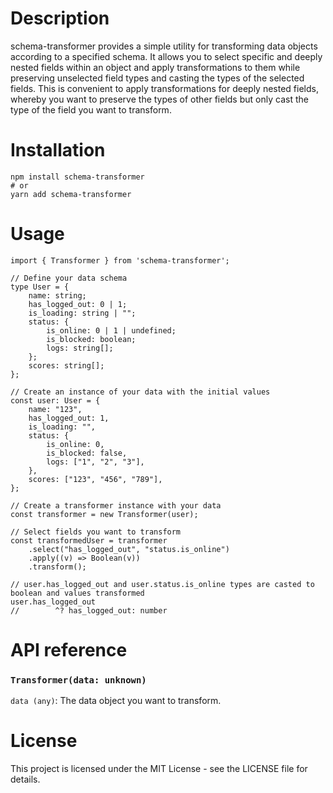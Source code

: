 # Description
schema-transformer provides a simple utility for transforming data objects according to a specified schema. It allows you to select specific and deeply nested fields within an object and apply transformations to them while preserving unselected field types and casting the types of the selected fields. This is convenient to apply transformations for deeply nested fields, whereby you want to preserve the types of other fields but only cast the type of the field you want to transform.

# Installation

```
npm install schema-transformer
# or
yarn add schema-transformer
```

# Usage

```
import { Transformer } from 'schema-transformer';

// Define your data schema
type User = {
    name: string;
    has_logged_out: 0 | 1;
    is_loading: string | "";
    status: {
        is_online: 0 | 1 | undefined;
        is_blocked: boolean;
        logs: string[];
    };
    scores: string[];
};

// Create an instance of your data with the initial values
const user: User = {
    name: "123",
    has_logged_out: 1,
    is_loading: "",
    status: {
        is_online: 0,
        is_blocked: false,
        logs: ["1", "2", "3"],
    },
    scores: ["123", "456", "789"],
};

// Create a transformer instance with your data
const transformer = new Transformer(user);

// Select fields you want to transform
const transformedUser = transformer
    .select("has_logged_out", "status.is_online")
    .apply((v) => Boolean(v))
    .transform();

// user.has_logged_out and user.status.is_online types are casted to boolean and values transformed
user.has_logged_out
//        ^? has_logged_out: number
```

# API reference
### `Transformer(data: unknown)`
`data (any)`: The data object you want to transform.

# License
This project is licensed under the MIT License - see the LICENSE file for details.

